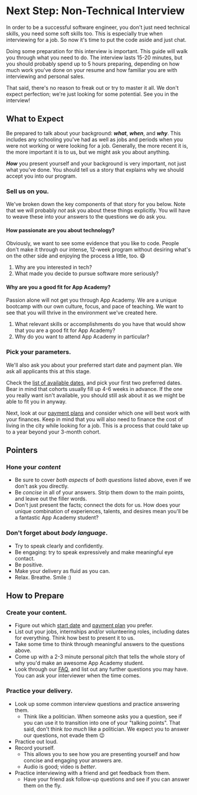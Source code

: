 # Next Step: Non-Technical Interview

In order to be a successful software engineer, you don't just need technical skills, you need some soft skills too. This is especially true when interviewing for a job. So now it's time to put the code aside and just chat.

Doing some preparation for this interview is important. This guide will walk you through what you need to do. The interview lasts 15-20 minutes, but you should probably spend up to 5 hours preparing, depending on how much work you've done on your resume and how familiar you are with interviewing and personal sales.

That said, there's no reason to freak out or try to master it all. We don't expect perfection; we're just looking for some potential. See you in the interview!

## What to Expect

Be prepared to talk about your background: **_what_**, **_when_**, and **_why_**. This includes any schooling you've had as well as jobs and periods when you were not working or were looking for a job. Generally, the more recent it is, the more important it is to us, but we might ask you about anything.

**_How_** you present yourself and your background is very important, not just what you've done. You should tell us a story that explains why we should accept you into our program.

### Sell us on you.

We've broken down the key components of that story for you below. Note that we will probably _not_ ask you about these things explicitly. You will have to weave these into your answers to the questions we do ask you.

#### How passionate are you about technology?

Obviously, we want to see some evidence that you like to code. People don't make it through our intense, 12-week program without desiring what's on the other side and enjoying the process a little, too. :smile:

1. Why are you interested in tech?
2. What made you decide to pursue software more seriously?

#### Why are you a good fit for App Academy?

Passion alone will not get you through App Academy. We are a unique bootcamp with our own culture, focus, and pace of teaching. We want to see that you will thrive in the environment we've created here.

1. What relevant skills or accomplishments do you have that would show that you are a good fit for App Academy?
2. Why do you want to attend App Academy in particular?

### Pick your parameters.

We'll also ask you about your preferred start date and payment plan. We ask all applicants this at this stage.

Check the [list of available dates][course-dates], and pick your first two preferred dates. Bear in mind that cohorts usually fill up 4-6 weeks in advance. If the one you really want isn't available, you should still ask about it as we might be able to fit you in anyway.

Next, look at our [payment plans][payment-plans] and consider which one will best work with your finances. Keep in mind that you will also need to finance the cost of living in the city while looking for a job. This is a process that could take up to a year beyond your 3-month cohort.


## Pointers

### Hone your _content_

- Be sure to cover _both aspects_ of _both questions_ listed above, even if we don't ask you directly.
- Be _concise_ in all of your answers. Strip them down to the main points, and leave out the filler words.
- Don't just present the facts; connect the dots for us. How does your unique combination of experiences, talents, and desires mean you'll be a fantastic App Academy student?

### Don't forget about _body language_.

- Try to speak clearly and confidently.
- Be engaging: try to speak expressively and make meaningful eye contact.
- Be positive.
- Make your delivery as fluid as you can.
- Relax. Breathe. Smile :)

## How to Prepare

### Create your content.

- Figure out which [start date][course-dates] and [payment plan][payment-plans] you prefer.
- List out your jobs, internships and/or volunteering roles, including dates for everything. Think how best to present it to us.
- Take some time to think through meaningful answers to the questions above.
- Come up with a 2-3 minute personal pitch that tells the whole story of why you'd make an awesome App Academy student.
- Look through our [FAQ][faq], and list out any further questions you may have. You can ask your interviewer when the time comes.

### Practice your delivery.

- Look up some common interview questions and practice answering them.
  - Think like a politician. When someone asks you a question, see if you can use it to transition into one of your "talking points". That said, don't think _too much_ like a politician. We expect you to answer our questions, not evade them :wink:
- Practice out loud.
- Record yourself.
  - This allows you to see how you are presenting yourself and how concise and engaging your answers are.
  - Audio is good; video is _better_.
- Practice interviewing with a friend and get feedback from them.
  - Have your friend ask follow-up questions and see if you can answer them on the fly.

[faq]: https://appacademy.zendesk.com/hc/en-us/categories/202737947-Full-Time-Immersive
[course-dates]: https://www.appacademy.io/immersive/dates
[payment-plans]: http://discover.appacademy.io/acton/attachment/25551/f-004e/1/-/-/-/-/App%20Academy%20Payment%20Plans.pdf
